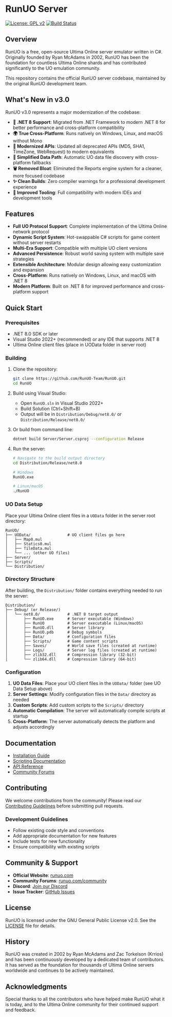 # RunUO Server

[![License: GPL v2](https://img.shields.io/badge/License-GPL%20v2-blue.svg)](https://www.gnu.org/licenses/old-licenses/gpl-2.0.en.html)
[![Build Status](https://github.com/RunUO-Team/RunUO/workflows/Build/badge.svg)](https://github.com/RunUO-Team/RunUO/actions)

## Overview

RunUO is a free, open-source Ultima Online server emulator written in C#. Originally founded by Ryan McAdams in 2002, RunUO has been the foundation for countless Ultima Online shards and has contributed significantly to the UO emulation community.

This repository contains the official RunUO server codebase, maintained by the original RunUO development team.

## What's New in v3.0

RunUO v3.0 represents a major modernization of the codebase:

- **🎯 .NET 8 Support**: Migrated from .NET Framework to modern .NET 8 for better performance and cross-platform compatibility
- **🌍 True Cross-Platform**: Runs natively on Windows, Linux, and macOS without Mono
- **🧹 Modernized APIs**: Updated all deprecated APIs (MD5, SHA1, TimeZone, WebRequest) to modern equivalents
- **📁 Simplified Data Path**: Automatic UO data file discovery with cross-platform fallbacks
- **🗑️ Removed Bloat**: Eliminated the Reports engine system for a cleaner, more focused codebase
- **✨ Clean Builds**: Zero compiler warnings for a professional development experience
- **🔧 Improved Tooling**: Full compatibility with modern IDEs and development tools

## Features

- **Full UO Protocol Support**: Complete implementation of the Ultima Online network protocol
- **Dynamic Script System**: Hot-swappable C# scripts for game content without server restarts
- **Multi-Era Support**: Compatible with multiple UO client versions
- **Advanced Persistence**: Robust world saving system with multiple save strategies
- **Extensible Architecture**: Modular design allowing easy customization and expansion
- **Cross-Platform**: Runs natively on Windows, Linux, and macOS with .NET 8
- **Modern Platform**: Built on .NET 8 for improved performance and cross-platform support

## Quick Start

### Prerequisites

- .NET 8.0 SDK or later
- Visual Studio 2022+ (recommended) or any IDE that supports .NET 8
- Ultima Online client files (place in UOData folder in server root)

### Building

1. Clone the repository:
   ```bash
   git clone https://github.com/RunUO-Team/RunUO.git
   cd RunUO
   ```

2. Build using Visual Studio:
   - Open `RunUO.sln` in Visual Studio 2022+
   - Build Solution (Ctrl+Shift+B)
   - Output will be in `Distribution/Debug/net8.0/` or `Distribution/Release/net8.0/`

3. Or build from command line:
   ```bash
   dotnet build Server/Server.csproj --configuration Release
   ```

4. Run the server:
   ```bash
   # Navigate to the build output directory
   cd Distribution/Release/net8.0

   # Windows
   RunUO.exe

   # Linux/macOS
   ./RunUO
   ```

### UO Data Setup

Place your Ultima Online client files in a `UOData` folder in the server root directory:

```
RunUO/
├── UOData/                # UO client files go here
│   ├── Map0.mul
│   ├── Statics0.mul
│   ├── TileData.mul
│   └── ... (other UO files)
├── Server/
├── Scripts/
└── Distribution/
```

### Directory Structure

After building, the `Distribution/` folder contains everything needed to run the server:

```
Distribution/
├── Debug/ (or Release/)
│   └── net8.0/            # .NET 8 target output
│       ├── RunUO.exe      # Server executable (Windows)
│       ├── RunUO          # Server executable (Linux/macOS)
│       ├── RunUO.dll      # Server library
│       ├── RunUO.pdb      # Debug symbols
│       ├── Data/          # Configuration files
│       ├── Scripts/       # Game content scripts
│       ├── Saves/         # World save files (created at runtime)
│       ├── Logs/          # Server log files (created at runtime)
│       ├── zlib32.dll     # Compression library (32-bit)
│       └── zlib64.dll     # Compression library (64-bit)
```

### Configuration

1. **UO Data Files**: Place your UO client files in the `UOData/` folder (see UO Data Setup above)
2. **Server Settings**: Modify configuration files in the `Data/` directory as needed
3. **Custom Scripts**: Add custom scripts to the `Scripts/` directory
4. **Automatic Compilation**: The server will automatically compile scripts at startup
5. **Cross-Platform**: The server automatically detects the platform and adjusts accordingly

## Documentation

- [Installation Guide](https://runuo.com/docs/installation)
- [Scripting Documentation](https://runuo.com/docs/scripting)
- [API Reference](https://runuo.com/docs/api)
- [Community Forums](https://runuo.com/community)

## Contributing

We welcome contributions from the community! Please read our [Contributing Guidelines](CONTRIBUTING.md) before submitting pull requests.

### Development Guidelines

- Follow existing code style and conventions
- Add appropriate documentation for new features
- Include tests for new functionality
- Ensure compatibility with existing scripts

## Community & Support

- **Official Website**: [runuo.com](https://runuo.com)
- **Community Forums**: [runuo.com/community](https://runuo.com/community)
- **Discord**: [Join our Discord](https://discord.gg/runuo)
- **Issue Tracker**: [GitHub Issues](https://github.com/RunUO-Team/RunUO/issues)

## License

RunUO is licensed under the GNU General Public License v2.0. See the [LICENSE](LICENSE) file for details.

## History

RunUO was created in 2002 by Ryan McAdams and Zac Torkelson (Krrios) and has been continuously developed by a dedicated team of contributors. It has served as the foundation for thousands of Ultima Online servers worldwide and continues to be actively maintained.

## Acknowledgments

Special thanks to all the contributors who have helped make RunUO what it is today, and to the Ultima Online community for their continued support and feedback.
